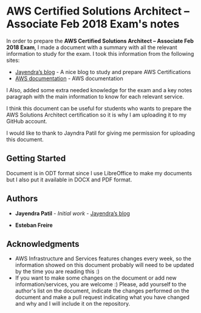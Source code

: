 # AWS Certified Solutions Architect – Associate Feb 2018 Exam's notes

In order to prepare the **AWS Certified Solutions Architect – Associate Feb 2018 Exam**, I made a document with a summary with all the relevant information to study for the exam. I took this information from the following sites:

* [Jayendra’s blog](http://jayendrapatil.com/) - A nice blog to study and prepare AWS Certifications 
* [AWS documentation](https://aws.amazon.com/documentation/?nc1=h_ls) - AWS documentation 

I Also, added some extra needed knowledge for the exam and a key notes paragraph with the main information to know for each relevant service. 

I think this document can be useful for students who wants to prepare the AWS Solutions Architect certification so it is why I am uploading it to my GitHub account. 

I would like to thank to Jayndra Patil  for giving me permission for uploading this document.  

## Getting Started

Document is in ODT format since I use LibreOffice to make my documents but I also put it available in DOCX and PDF format.

## Authors

* **Jayendra Patil** - *Initial work* - [Jayendra’s blog](http://jayendrapatil.com/)

* **Esteban Freire**

## Acknowledgments

* AWS Infrastructure and Services features changes every week, so the information showed on this document probably will need to be updated by the time you are reading this :)
* If you want to make some changes on the document or add new information/services, you are welcome :) Please, add yourself to the author's list on the document, indicate the changes performed on the document and make a pull request indicating what you have changed and why and I will include it on the repository. 
